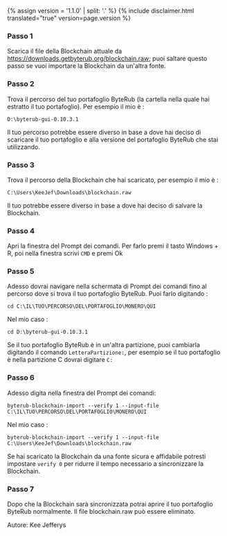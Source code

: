 {% assign version = '1.1.0' | split: '.' %}
{% include disclaimer.html translated="true" version=page.version %}
### Passo 1

Scarica il file della Blockchain attuale da https://downloads.getbyterub.org/blockchain.raw; puoi saltare questo passo se vuoi importare la Blockchain da un'altra fonte.

### Passo 2

Trova il percorso del tuo portafoglio ByteRub (la cartella nella quale hai estratto il tuo portafoglio). Per esempio il mio è :

`D:\byterub-gui-0.10.3.1`

Il tuo percorso potrebbe essere diverso in base a dove hai deciso di scaricare il tuo portafoglio e alla versione del portafoglio ByteRub che stai utilizzando.

### Passo 3

Trova il percorso della Blockchain che hai scaricato, per esempio il mio è :

`C:\Users\KeeJef\Downloads\blockchain.raw`

Il tuo potrebbe essere diverso in base a dove hai deciso di salvare la Blockchain.

### Passo 4

Apri la finestra del Prompt dei comandi. Per farlo premi il tasto Windows + R, poi nella finestra scrivi `CMD` e premi Ok

### Passo 5

Adesso dovrai navigare nella schermata di Prompt dei comandi fino al percorso dove si trova il tuo portafoglio ByteRub. Puoi farlo digitando :

`cd C:\IL\TUO\PERCORSO\DEL\PORTAFOGLIO\MONERO\QUI` 

Nel mio caso :

`cd D:\byterub-gui-0.10.3.1`

Se il tuo portafoglio ByteRub è in un'altra partizione, puoi cambiarla digitando il comando `LetteraPartizione:`, per esempio se il tuo portafoglio è nella partizione C dovrai digitare `C:`

### Passo 6

Adesso digita nella finestra del Prompt dei comandi:

`byterub-blockchain-import --verify 1 --input-file C:\IL\TUO\PERCORSO\DEL\PORTAFOGLIO\MONERO\QUI`

Nel mio caso :

`byterub-blockchain-import --verify 1 --input-file C:\Users\KeeJef\Downloads\blockchain.raw`

Se hai scaricato la Blockchain da una fonte sicura e affidabile potresti impostare `verify 0` per ridurre il tempo necessario a sincronizzare la Blockchain.

### Passo 7

Dopo che la Blockchain sarà sincronizzata potrai aprire il tuo portafoglio ByteRub normalmente. Il file blockchain.raw può essere eliminato.

Autore: Kee Jefferys
